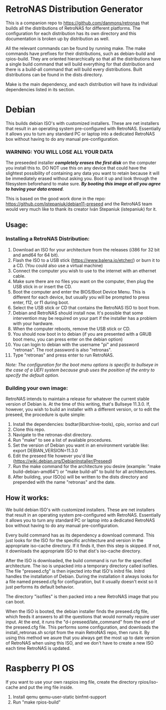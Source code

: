# RetroNAS Distribution Generator

This is a companion repo to https://github.com/danmons/retronas that builds all the distributions of RetroNAS for different platforms. The configuration for each distribution has its own directory and this documentation is broken up by distribution as well.

All the relevant commands can be found by running make. The make commands have prefixes for their distributions, such as debian-build and rpios-build. They are oriented hierarchically so that all the distributions have a single build command that will build everything for that distribution and there is a build-all command that will build every distributions. Built distributions can be found in the dists directory.

Make is the main dependency, and each distribution will have its individual dependencies listed in its section.

# Debian

This builds debian ISO's with customized installers. These are net installers that result in an operating system pre-configured with RetroNAS. Essentially it allows you to turn any standard PC or laptop into a dedicated RetroNAS box without having to do any manual pre-configuration.

### WARNING: YOU WILL LOSE ALL YOUR DATA

The preseeded installer **_completely erases the first disk_** on the computer you install this to. DO NOT use this on any device that could have the slightest possibility of containing any data you want to retain because it will be immediately erased without asking you. Boot it up and look through the filesystem beforehand to make sure. **_By booting this image at all you agree to having your data erased_**.

This is based on the good work done in the repo: https://github.com/istepaniuk/debian11-preseed and the RetroNAS team would very much like to thank its creator Iván Stepaniuk (istepaniuk) for it.

## Usage:

### Installing a RetroNAS Distribution:

1. Download an ISO for your architecture from the releases (i386 for 32 bit and amd64 for 64 bit).
2. Flash the ISO to a USB stick (https://www.balena.io/etcher/) or burn it to a CD. (You could also use a virtual machine)
3. Connect the computer you wish to use to the internet with an ethernet cable.
4. Make sure there are no files you want on the computer, then plug the USB stick in or insert the CD.
5. Boot the computer and enter the BIOS/Boot Device Menu. This is different for each device, but usually you will be prompted to press enter, f12, or f1 during boot.
6. Select the USB stick or CD that contains the RetroNAS ISO to boot from.
7. Debian and RetroNAS should install now. It's possible that some intervention may be required on your part if the installer has a problem with your hardware.
8. When the computer reboots, remove the USB stick or CD.
9. You should now boot in to debian (if you are presented with a GRUB boot menu, you can press enter on the debian option)
10. You can login to debian with the username "pi" and password "retronas". The root password is also "retronas".
11. Type "retronas" and press enter to run RetroNAS.

_Note: The configuration for the boot menu options is specific to bullseye in the case of a UEFI system because grub uses the position of the entry to specify the default option._

### Building your own image:

RetroNAS intends to maintain a release for whatever the current stable version of Debian is. At the time of this writing, that's Bullseye 11.3.0. If, however, you wish to build an installer with a different version, or to edit the preseed, the procedure is quite simple:

1. Install the dependencies: bsdtar(libarchive-tools), cpio, xorriso and curl
2. Clone this repo.
3. Navigate to the retronas-dist directory.
4. Run "make" to see a list of available procedures.
5. Set the version of Debian you want in an environment variable like: export DEBIAN_VERSION=11.3.0
6. Edit the preseed file however you'd like (https://wiki.debian.org/DebianInstaller/Preseed)
7. Run the make command for the architecture you desire (example: "make build-debian-amd64") or "make build-all" to build for all architectures.
8. After building, your ISO(s) will be written to the dists directory and prepended with the name "retronas" and the date.

## How it works:

We build debian ISO's with customized installers. These are net installers that result in an operating system pre-configured with RetroNAS. Essentially it allows you to turn any standard PC or laptop into a dedicated RetroNAS box without having to do any manual pre-configuration.

Every build command has as its dependency a download command. This just looks for the ISO for the specific architecture and version in the appropriate iso-cache directory. If it finds it, then this step is skipped. If not, it downloads the appropriate ISO to that dist's iso-cache directory.

After the ISO is downloaded, the build command is run for the specified architecture. The iso is unpacked into a temporary directory called isofiles. The file "preseed.cfg" is then injected into that ISO's initrd file. Initrd handles the installation of Debian. During the installation it always looks for a file named preseed.cfg for configuration, but it usually doesn't exist so it just performs its default behavior.

The directory "isofiles" is then packed into a new RetroNAS image that you can boot.

When the ISO is booted, the debian installer finds the preseed.cfg file, which feeds it answers to all the questions that would normally require user input. At the end, it runs the "d-i preseed/late_command" from the end of the preseed.cfg file. This performs some configuration, and downloads the install_retronas.sh script from the main RetroNAS repo, then runs it. By using this method we asure that you always get the most up to date version of RetroNAS when using this ISO,
and we don't have to create a new ISO each time RetroNAS is updated.

# Raspberry PI OS

If you want to use your own raspios img file, create the directory rpios/iso-cache and put the img file inside.

1. Install qemu qemu-user-static binfmt-support
2. Run "make rpios-build"
